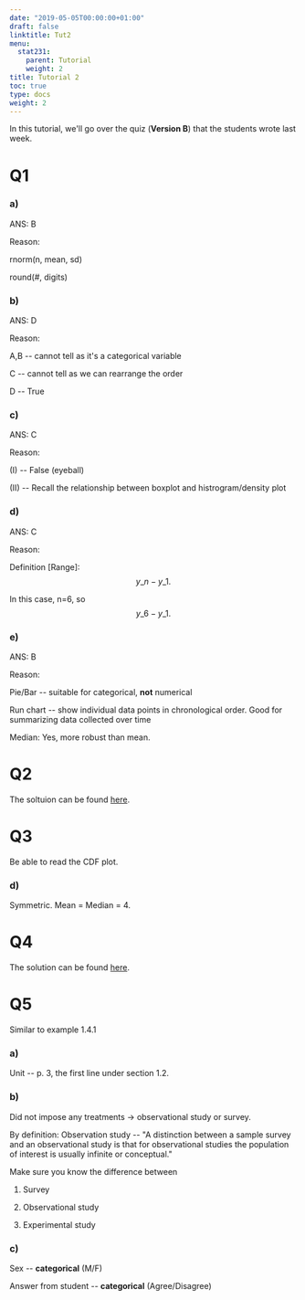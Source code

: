 ```yaml
---
date: "2019-05-05T00:00:00+01:00"
draft: false
linktitle: Tut2
menu:
  stat231:
    parent: Tutorial
    weight: 2
title: Tutorial 2
toc: true
type: docs
weight: 2
---
```


In this tutorial, we'll go over the quiz (**Version B**) that the students wrote last week.

# Q1 

### a)

ANS: B

Reason:

rnorm(n, mean, sd)

round(#, digits)

### b)

ANS: D

Reason:

A,B -- cannot tell as it's a categorical variable

C -- cannot tell as we can rearrange the order

D -- True

### c)

ANS: C

Reason:

(I) -- False (eyeball)

(II) -- Recall the relationship between boxplot and histrogram/density plot

### d)

ANS: C

Reason:

Definition [Range]: $$y\_{n}-y\_{1}.$$

In this case, n=6, so $$y\_6-y\_1.$$

### e)

ANS: B

Reason:

Pie/Bar -- suitable for categorical, **not** numerical

Run chart -- show individual data points in chronological order. Good for summarizing data collected over time

Median: Yes, more robust than mean.

# Q2

The soltuion can be found [here](../tut2_Q2.pdf).

# Q3

Be able to read the CDF plot.

### d)

Symmetric. Mean = Median = 4.

# Q4

The solution can be found [here](../tut2_Q4.pdf).

# Q5

Similar to example 1.4.1 

### a)

Unit -- p. 3, the first line under section 1.2.

### b) 

Did not impose any treatments -> observational study or survey.

By definition: Observation study -- "A distinction between a sample survey and an observational study is that for observational studies the population of interest is usually infinite or conceptual."

Make sure you know the difference between

1. Survey

2. Observational study

3. Experimental study

### c)

Sex -- **categorical** (M/F)

Answer from student -- **categorical** (Agree/Disagree)

